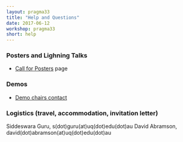 ```yaml
---
layout: pragma33
title: "Help and Questions"
date: 2017-06-12
workshop: pragma33
short: help
---
```


### Posters and Lighning Talks

* [Call for Posters](http://www.pragma-grid.net/pragma33-CallForPosters/) page
<p></p>

### Demos

* [Demo chairs contact](http://www.pragma-grid.net/pragma33-CallForDemos/) 
<p></p> 

### Logistics (travel, accommodation, invitation letter) 

Siddeswara Guru, s(dot)guru(at)uq(dot)edu(dot)au
David Abramson, david(dot)abramson(at)uq(dot)edu(dot)au
